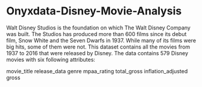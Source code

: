 # Onyxdata-Disney-Movie-Analysis

Walt Disney Studios is the foundation on which The Walt Disney Company was built. The Studios has produced more than 600 films since its debut film, Snow White and the Seven Dwarfs in 1937. While many of its films were big hits, some of them were not. This dataset contains all the movies from 1937 to 2016 that were released by Disney. The data contains 579 Disney movies with six following attributes:

movie_title
release_data
genre
mpaa_rating
total_gross
inflation_adjusted gross
